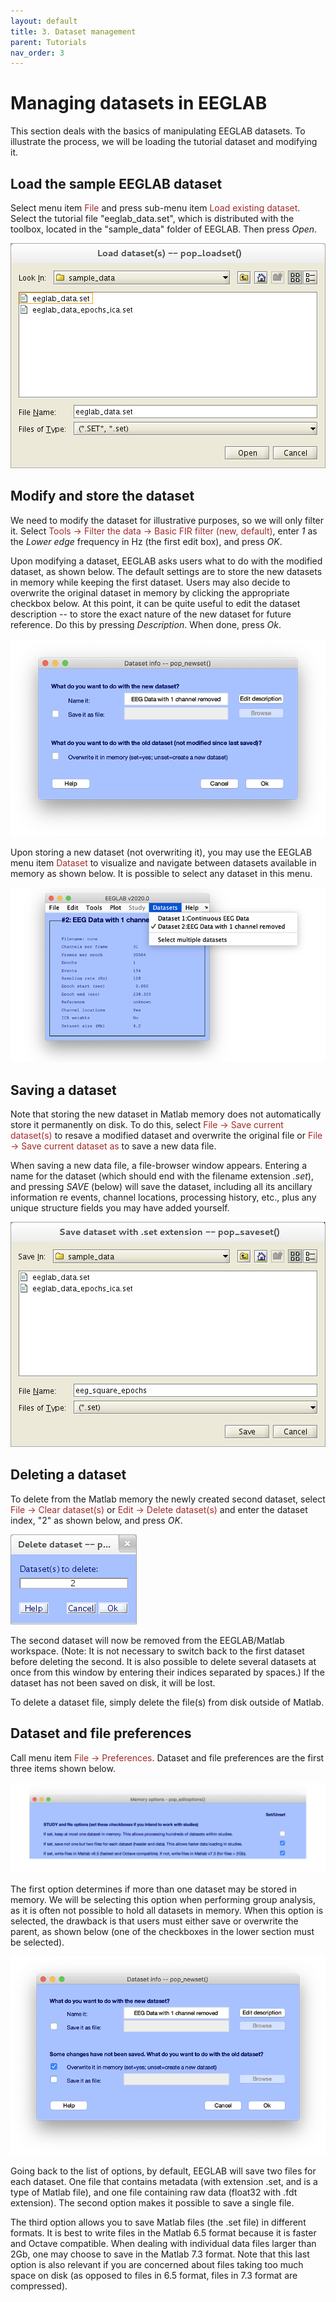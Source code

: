 ```yaml
---
layout: default
title: 3. Dataset management
parent: Tutorials
nav_order: 3
---
```

Managing datasets in EEGLAB
=========================

This section deals with the basics of manipulating EEGLAB datasets. To illustrate the process, we will be loading the tutorial dataset and modifying it.

Load the sample EEGLAB dataset
------

Select menu item <span style="color: brown">File</span> and press sub-menu item
<span style="color: brown">Load existing dataset</span>. Select the tutorial file "eeglab_data.set", which is distributed with
the toolbox, located in the "sample_data" folder of EEGLAB. Then press *Open*.

![Image:Pop_loadset.png](/assets/images/Pop_loadset.png)

Modify and store the dataset
------

We need to modify the dataset for illustrative purposes, so we will only filter it. Select <span style="color: brown">Tools → Filter the data → Basic FIR filter (new, default)</span>, enter *1* as the *Lower edge* frequency in Hz (the first edit box), and press *OK*.

Upon modifying a dataset, EEGLAB asks users what to do with the modified dataset, as shown below. The default settings are to store the new datasets in memory while keeping the first dataset. Users may also decide to overwrite the original dataset in memory by clicking the appropriate checkbox below. At this point, it can be quite useful to edit the dataset
description -- to store the exact nature of the new dataset for future reference. Do this by pressing
*Description*. When done, press *Ok*.

![Image:pop_newset_new.png](/assets/images/pop_newset_new.png)

Upon storing a new dataset (not overwriting it), you may use the EEGLAB menu item <span style="color: brown">Dataset</span> to visualize and navigate between datasets available in memory as shown below. It is possible to select any dataset in this menu.

![Image:eeglab_dataset_menu.png](/assets/images/eeglab_dataset_menu.png)

Saving a dataset
------

Note that storing the new dataset in Matlab memory does not
automatically store it permanently on disk.  To do this, select
<span style="color: brown">File → Save current dataset(s)</span> to resave a modified dataset and overwrite the original file or <span style="color: brown">File → Save current dataset as</span> to save a new data file.

When saving a new data file, a file-browser window appears. Entering a name for the dataset
(which should end with the filename extension *.set*), and pressing
*SAVE* (below) will save the dataset, including
all its ancillary information re events, channel locations, processing
history, etc., plus any unique structure fields you may have added
yourself.

![Image:Saveepoch.png](/assets/images/Saveepoch.png)

Deleting a dataset
------

To delete from the Matlab memory the newly created second dataset, select
<span style="color: brown">File → Clear dataset(s)</span> or
<span style="color: brown">Edit → Delete dataset(s)</span> and enter the
dataset index, "2" as shown below, and press *OK*.

![Image:Delete.png](/assets/images/Delete.png)

The second dataset will now be removed from the EEGLAB/Matlab
workspace. (Note: It is not necessary to switch back to the first
dataset before deleting the second. It is also possible to delete
several datasets at once from this window by entering their indices
separated by spaces.) If the dataset has not been saved on disk, it will be lost.

To delete a dataset file, simply delete the file(s) from disk outside of Matlab.

Dataset and file preferences
------

Call menu item <span style="color: brown">File → Preferences</span>. Dataset and file preferences are the first three items shown below.

![Image:preferences.png](/assets/images/preferences.png)

The first option determines if more than one dataset may be stored in memory. We will be selecting this option when performing group analysis, as it is often not possible to hold all datasets in memory. When this option is selected, the drawback is that users must either save or overwrite the parent, as shown below (one of the checkboxes in the lower section must be selected).

![Image:pop_newset_overwrite.png](/assets/images/pop_newset_overwrite.png)

Going back to the list of options, by default, EEGLAB will save two files for each dataset. One file that contains metadata (with extension .set, and is a type of Matlab file), and one file containing raw data (float32 with .fdt extension). The second option makes it possible to save a single file.

The third option allows you to save Matlab files (the .set file) in different formats. It is best to write files in the Matlab 6.5 format because it is faster and Octave compatible. When dealing with individual data files larger than 2Gb, one may choose to save in the Matlab 7.3 format. Note that this last option is also relevant if you are concerned about files taking too much space on disk (as opposed to files in 6.5 format, files in 7.3 format are compressed).


